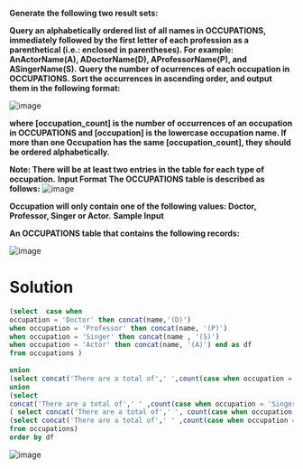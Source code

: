 **Generate the following two result sets:**

**Query an alphabetically ordered list of all names in OCCUPATIONS, immediately followed by the first letter of each profession as a parenthetical (i.e.: enclosed in parentheses). For example: AnActorName(A), ADoctorName(D), AProfessorName(P), and ASingerName(S).**
**Query the number of ocurrences of each occupation in OCCUPATIONS. Sort the occurrences in ascending order, and output them in the following format:**

![image](https://user-images.githubusercontent.com/90106232/190962358-d8f90736-5297-4e5c-bb95-c25abf6e9acf.png)

**where [occupation_count] is the number of occurrences of an occupation in OCCUPATIONS and [occupation] is the lowercase occupation name. If more than one Occupation has the same [occupation_count], they should be ordered alphabetically.**

**Note: There will be at least two entries in the table for each type of occupation.**
**Input Format**
**The OCCUPATIONS table is described as follows:**
![image](https://user-images.githubusercontent.com/90106232/190962489-48ee278d-4eb7-4d71-9c0b-7d03dcf0b00c.png)
 
**Occupation will only contain one of the following values: Doctor, Professor, Singer or Actor.**
**Sample Input**

**An OCCUPATIONS table that contains the following records:**

![image](https://user-images.githubusercontent.com/90106232/190962593-ce6df2d4-37f6-4403-94bf-9ff3f11e2366.png)

# Solution 

```sql
(select  case when 
occupation = 'Doctor' then concat(name,'(D)')
when occupation = 'Professor' then concat(name, '(P)')
when occupation = 'Singer' then concat(name , '(S)')
when occupation = 'Actor' then concat(name, '(A)') end as df  
from occupations )
 
union
(select concat('There are a total of',' ',count(case when occupation = 'Doctor' then 'Doctor' end),' ','doctors.') from occupations)
union
(select 
concat('There are a total of',' ' ,count(case when occupation = 'Singer' then 'Singer' end),' ','singers.') from occupations) union
( select concat('There are a total of',' ', count(case when occupation = 'Actor' then 'Actor' end),' ','actors.') from occupations) union
(select concat('There are a total of',' ' ,count(case when occupation = 'Professor' then 'Professor' end),' ','professors.')
from occupations)
order by df
```

![image](https://user-images.githubusercontent.com/90106232/190962782-8c29c71a-f0e5-4962-ba3c-c439094ac7d5.png)

